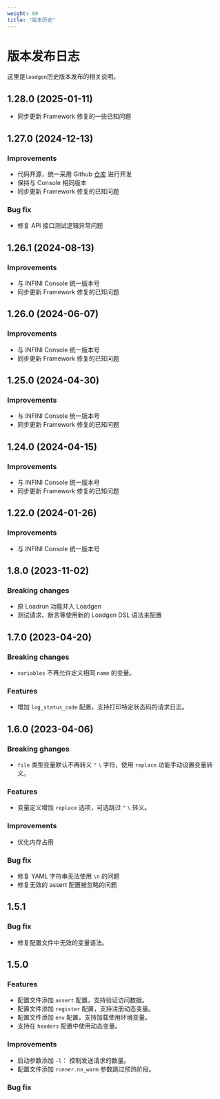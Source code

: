 ```yaml
---
weight: 80
title: "版本历史"
---
```


# 版本发布日志

这里是`loadgen`历史版本发布的相关说明。

## 1.28.0 (2025-01-11)
- 同步更新 Framework 修复的一些已知问题

## 1.27.0 (2024-12-13)

### Improvements

- 代码开源，统一采用 Github [仓库](https://github.com/infinilabs/loadgen) 进行开发
- 保持与 Console 相同版本
- 同步更新 Framework 修复的已知问题

### Bug fix

- 修复 API 接口测试逻辑异常问题

## 1.26.1 (2024-08-13)

### Improvements

- 与 INFINI Console 统一版本号
- 同步更新 Framework 修复的已知问题

## 1.26.0 (2024-06-07)

### Improvements

- 与 INFINI Console 统一版本号
- 同步更新 Framework 修复的已知问题

## 1.25.0 (2024-04-30)

### Improvements

- 与 INFINI Console 统一版本号
- 同步更新 Framework 修复的已知问题

## 1.24.0 (2024-04-15)

### Improvements

- 与 INFINI Console 统一版本号
- 同步更新 Framework 修复的已知问题

## 1.22.0 (2024-01-26)

### Improvements

- 与 INFINI Console 统一版本号

## 1.8.0 (2023-11-02)

### Breaking changes

- 原 Loadrun 功能并入 Loadgen
- 测试请求、断言等使用新的 Loadgen DSL 语法来配置

## 1.7.0 (2023-04-20)

### Breaking changes

- `variables` 不再允许定义相同 `name` 的变量。

### Features

- 增加 `log_status_code` 配置，支持打印特定状态码的请求日志。

## 1.6.0 (2023-04-06)

### Breaking ghanges

- `file` 类型变量默认不再转义 `"` `\` 字符，使用 `replace` 功能手动设置变量转义。

### Features

- 变量定义增加 `replace` 选项，可选跳过 `"` `\` 转义。

### Improvements

- 优化内存占用

### Bug fix

- 修复 YAML 字符串无法使用 `\n` 的问题
- 修复无效的 assert 配置被忽略的问题

## 1.5.1

### Bug fix

- 修复配置文件中无效的变量语法。

## 1.5.0

### Features

- 配置文件添加 `assert` 配置，支持验证访问数据。
- 配置文件添加 `register` 配置，支持注册动态变量。
- 配置文件添加 `env` 配置，支持加载使用环境变量。
- 支持在 `headers` 配置中使用动态变量。

### Improvements

- 启动参数添加 `-l`： 控制发送请求的数量。
- 配置文件添加 `runner.no_warm` 参数跳过预热阶段。

### Bug fix
